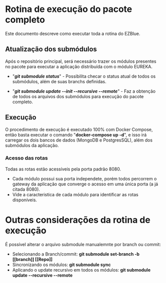 # Rotina de execução do pacote completo

Este documento descreve como executar toda a rotina do EZBlue.

## Atualização dos submódulos

Após o repositório principal, será necessário trazer os módulos presentes no pacote para executar a aplicação distribuída com o módulo EUREKA.

 - "***git submodule status***" - Possibilita checar o status atual de todos os submódulos, além de suas branchs definidas.

 - "***git submodule update --init --recursive --remote***" - Faz a obtenção de todos os arquivos dos submódulos para execução do pacote completo.

## Execução

O procedimento de execução é executado 100% com Docker Compose, então basta executar o comando
"**docker-compose up -d**", e isso irá carregar os dois bancos de dados (MongoDB e PostgresSQL), além dos submódulos da aplicação.

### Acesso das rotas

Todas as rotas estão acessíveis pela porta padrão 8080.

 - Cada módulo possui sua porta independete, porém todos percorrem o gateway da aplicação que converge o acesso em uma única porta (a já citada 8080).
 - Vide a caracteristica de cada módulo para identificar as rotas disponíveis.

# Outras considerações da rotina de execução

É possível alterar o arquivo submodule manualemnte por branch ou commit:

* Selecionando a Branch/commit: **git submodule set-branch -b [[branch]] [[Repo]]**
* Sincronizando os módulos: **git submodule sync**
* Aplicando o update recursivo em todos os módulos: **git submodule update --recursive --remote**
